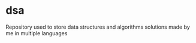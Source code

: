 # dsa
Repository used to store data structures and algorithms solutions made by me in multiple languages
